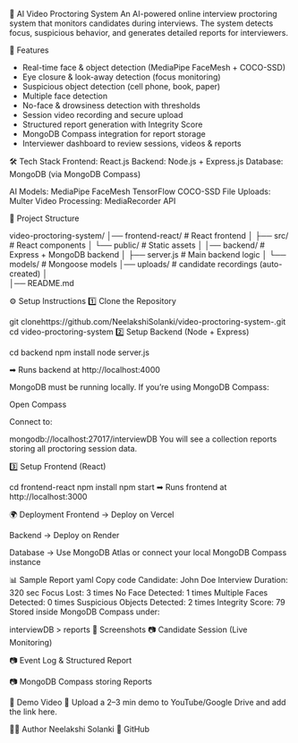 🎥 AI Video Proctoring System
An AI-powered online interview proctoring system that monitors candidates during interviews. The system detects focus, suspicious behavior, and generates detailed reports for interviewers.

🚀 Features
 - Real-time face & object detection (MediaPipe FaceMesh + COCO-SSD)
 - Eye closure & look-away detection (focus monitoring)
 - Suspicious object detection (cell phone, book, paper)
 - Multiple face detection
 - No-face & drowsiness detection with thresholds
 - Session video recording and secure upload
 - Structured report generation with Integrity Score
 - MongoDB Compass integration for report storage
 - Interviewer dashboard to review sessions, videos & reports

🛠 Tech Stack
Frontend: React.js
Backend: Node.js + Express.js
Database: MongoDB (via MongoDB Compass)

AI Models:
MediaPipe FaceMesh
TensorFlow COCO-SSD
File Uploads: Multer
Video Processing: MediaRecorder API

📂 Project Structure

video-proctoring-system/
│── frontend-react/        # React frontend
│   ├── src/       # React components
│   └── public/    # Static assets
│
│── backend/        # Express + MongoDB backend
│   ├── server.js  # Main backend logic
│   └── models/    # Mongoose models
    │── uploads/    # candidate recordings (auto-created)
│    
│── README.md


⚙️ Setup Instructions
1️⃣ Clone the Repository

git clonehttps://github.com/NeelakshiSolanki/video-proctoring-system-.git
cd video-proctoring-system
2️⃣ Setup Backend (Node + Express)

cd backend
npm install
node server.js

➡ Runs backend at http://localhost:4000

MongoDB must be running locally. If you’re using MongoDB Compass:

Open Compass

Connect to:


mongodb://localhost:27017/interviewDB
You will see a collection reports storing all proctoring session data.

3️⃣ Setup Frontend (React)

cd frontend-react
npm install
npm start
➡ Runs frontend at http://localhost:3000

🌍 Deployment
Frontend → Deploy on Vercel

Backend → Deploy on Render

Database → Use MongoDB Atlas or connect your local MongoDB Compass instance

📊 Sample Report
yaml
Copy code
Candidate: John Doe
Interview Duration: 320 sec
Focus Lost: 3 times
No Face Detected: 1 times
Multiple Faces Detected: 0 times
Suspicious Objects Detected: 2 times
Integrity Score: 79
Stored inside MongoDB Compass under:


interviewDB > reports
📸 Screenshots
📷 Candidate Session (Live Monitoring)

📷 Event Log & Structured Report

📷 MongoDB Compass storing Reports

🎥 Demo Video
📌 Upload a 2–3 min demo to YouTube/Google Drive and add the link here.

👩‍💻 Author
Neelakshi Solanki
🔗 GitHub
